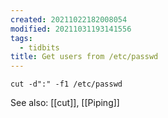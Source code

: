 ```yaml
---
created: 20211022182008054
modified: 20211031193141556
tags:
  - tidbits
title: Get users from /etc/passwd
---
```


`cut -d":" -f1 /etc/passwd`

See also: [[cut]], [[Piping]]
